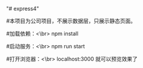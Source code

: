 "# express4" 

#本项目为公司项目，不展示数据层，只展示静态页面。

#加载依赖：<\br>
npm install

#启动服务：<\br>
npm run start 

#打开浏览器：<\br>
localhost:3000 就可以预览效果了
